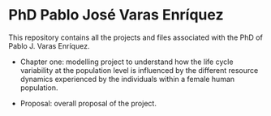 # PhD Pablo José Varas Enríquez

This repository contains all the projects and files associated with the PhD of Pablo J. Varas Enríquez.

- Chapter one: modelling project to understand how the life cycle variability at the population level is influenced by the different resource dynamics experienced by the individuals within a female human population.

- Proposal: overall proposal of the project.
